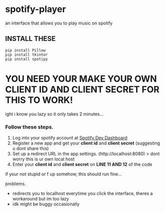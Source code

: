 # spotify-player
an interface that allows you to play music on spotify

## INSTALL THESE
```
pip install Pillow
pip install tkinter
pip install spotipy
```


# YOU NEED YOUR MAKE YOUR OWN **CLIENT ID** AND **CLIENT SECRET** FOR THIS TO WORK! 

ight i know you lazy so it only takes 2 minutes...

### Follow these steps.
1. Log into your spotify account at [Spotify Dev Dashboard](https://developer.spotify.com/dashboard/applications)
2. Register a new app and get your **client id** and **client secret** (suggesting u dont share this)
3. Set up a redirect URL in the app settings. (http://localhost:8080) > dont worry this is ur own local host
4. Enter your **client id** and **client secret** on **LINE 11 AND 12** of the code


if your not stupid or f up somehow, this should run fine...

problems. 
- redirects you to localhost everytime you click the interface, theres a workaround but im too lazy
- idk might be buggy occasionally 

